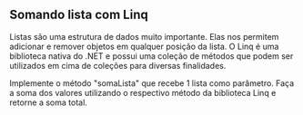 ## Somando lista com Linq

Listas são uma estrutura de dados muito importante.
Elas nos permitem adicionar e remover objetos em qualquer posição da lista.
O Linq é uma biblioteca nativa do .NET e possui uma coleção de métodos que podem ser utilizados em cima de coleções para diversas finalidades.

Implemente o método "somaLista" que recebe 1 lista como parâmetro. Faça a soma dos valores utilizando o respectivo método da biblioteca Linq e retorne a soma total.
